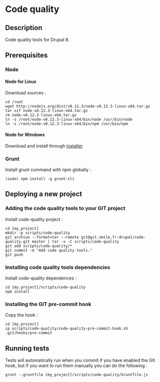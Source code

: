 # Code quality

## Description

Code quality tools for Drupal 8.



## Prerequisites

### Node

#### Node for Linux

Download sources :
```shell
cd /root
wget http://nodejs.org/dist/v0.12.3/node-v0.12.3-linux-x64.tar.gz
tar xzf node-v0.12.3-linux-x64.tar.gz
rm node-v0.12.3-linux-x64.tar.gz
ln -s /root/node-v0.12.3-linux-x64/bin/node /usr/bin/node
ln -s /root/node-v0.12.3-linux-x64/bin/npm /usr/bin/npm
```

#### Node for Windows

Download and install through [installer](http://nodejs.org/download/).


### Grunt

Install grunt command with npm globally :
```shell
(sudo) npm install -g grunt-cli
```



## Deploying a new project

### Adding the code quality tools to your GIT project

Install code-quality project :
```shell
cd [my_project]
mkdir -p scripts/code-quality
git archive --format=tar --remote git@git.smile.fr:drupal/code-quality.git master | tar -x -C scripts/code-quality
git add scripts/code-quality/*
git commit -m "Add code quality tools."
git push
```

### Installing code quality tools dependencies

Install code-quality dependences :
```shell
cd [my_project]/scripts/code-quality
npm install
```

### Installing the GIT pre-commit hook

Copy the hook :
```shell
cd [my_project]
cp scripts/code-quality/code-quality-pre-commit-hook.sh .git/hooks/pre-commit
```



## Running tests

Tests will automatically run when you commit if you have enabled the GIt hook, but if you want to run them manually you can do the following :
```shell
grunt --gruntfile [my_project]/scripts/code-quality/Gruntfile.js
```

